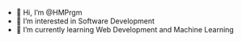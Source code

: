 - 👋 Hi, I’m @HMPrgm
- 👀 I’m interested in Software Development 
- 🌱 I’m currently learning Web Development and Machine Learning
<!---
- 💞️ I’m looking to collaborate on ...
- 📫 How to reach me, 


HMPrgm/HMPrgm is a ✨ special ✨ repository because its `README.md` (this file) appears on your GitHub profile.
You can click the Preview link to take a look at your changes.
--->
